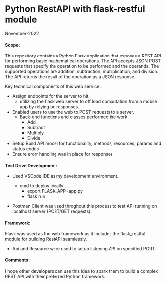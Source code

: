 # Python RestAPI with flask-restful module
November-2022

#### Scope: 
This repository contains a Python Flask application that exposes a REST API for performing basic mathematical operations. The API accepts JSON POST requests that specify the operation to be performed and the operands. The supported operations are addition, subtraction, multiplication, and division. The API returns the result of the operation as a JSON response. 

Key technical components of this web service:

- Assign endpoints for the server to hit. 
  - utilizing the flask web server to off load computation from a mobile app by relying on responses.
- Enabled users to use the web to POST requests to a server.
  - Back-end functions and classes performed the work
    - Add
    - Subtract
    - Multiply
    - Divide
 - Setup Build API model for functionality, methods, resources, params and status codes
 - Ensure erorr handling was in place for responses 
 
 #### Test Drive Development:
 -  Used VSCode IDE as my development environment. 
    - cmd to deploy locally:
      - export FLASK_APP=app.py
      - flask run
      
 -  Postman Client was used throghout this process to test API running on localhost server (POST/GET requests).
 
 #### Framework:
 Flask was used as the web framework as it includes the flask_restful module for building RestAPI seamlessly. 
 -  Api and Resource were used to setup listening API on specified PORT.  
 
 
####  Comments:
I hope other developers can use this idea to spark them to build a complex REST API with their preferred Python framework.
